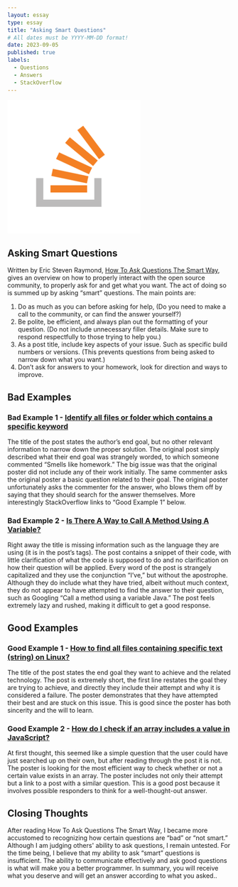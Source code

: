 ```yaml
---
layout: essay
type: essay
title: "Asking Smart Questions"
# All dates must be YYYY-MM-DD format!
date: 2023-09-05
published: true
labels:
  - Questions
  - Answers
  - StackOverflow
---
```


<img width="300px" class="rounded float-start pe-4" src="../img/asking-questions/StackOverflow.png">

<hf>

## Asking Smart Questions

Written by Eric Steven Raymond, [How To Ask Questions The Smart Way](http://www.catb.org/esr/faqs/smart-questions.html), gives an overview on how to properly interact with the open source community, to properly ask for and get what you want. The act of doing so is summed up by asking “smart” questions.
The main points are:
1. Do as much as you can before asking for help, (Do you need to make a call to the community, or can find the answer yourself?)
2. Be polite, be efficient, and always plan out the formatting of your question. (Do not include unnecessary filler details. Make sure to respond respectfully to those trying to help you.)
3. As a post title, include key aspects of your issue. Such as specific build numbers or versions. (This prevents questions from being asked to narrow down what you want.)
4. Don’t ask for answers to your homework, look for direction and ways to improve.

## Bad Examples

### Bad Example 1 - [Identify all files or folder which contains a specific keyword](https://stackoverflow.com/questions/56770250/identify-all-files-or-folder-which-contains-a-specific-keyword?noredirect=1&lq=1 )

The title of the post states the author’s end goal, but no other relevant information to narrow down the proper solution. The original post simply described what their end goal was strangely worded, to which someone commented “Smells like homework.” The big issue was that the original poster did not include any of their work initially. The same commenter asks the original poster a basic question related to their goal. The original poster unfortunately asks the commenter for the answer, who blows them off by saying that they should search for the answer themselves. More interestingly StackOverflow links to “Good Example 1” below.

### Bad Example 2 - [Is There A Way to Call A Method Using A Variable?](https://stackoverflow.com/questions/77041586/is-there-a-way-to-call-a-method-using-a-variable/77041780#77041780 )

Right away the title is missing information such as the language they are using (it is in the post’s tags). The post contains a snippet of their code, with little clarification of what the code is supposed to do and no clarification on how their question will be applied. Every word of the post is strangely capitalized and they use the conjunction “I’ve,” but without the apostrophe. Although they do include what they have tried, albeit without much context, they do not appear to have attempted to find the answer to their question, such as Googling “Call a method using a variable Java.” The post feels extremely lazy and rushed, making it difficult to get a good response.

## Good Examples

### Good Example 1 - [How to find all files containing specific text (string) on Linux?](https://stackoverflow.com/questions/16956810/how-to-find-all-files-containing-specific-text-string-on-linux/16957078#16957078)

The title of the post states the end goal they want to achieve and the related technology. The post is extremely short, the first line restates the goal they are trying to achieve, and directly they include their attempt and why it is considered a failure. The poster demonstrates that they have attempted their best and are stuck on this issue. This is good since the poster has both sincerity and the will to learn.

### Good Example 2 - [How do I check if an array includes a value in JavaScript?](https://stackoverflow.com/questions/237104/how-do-i-check-if-an-array-includes-a-value-in-javascript)

At first thought, this seemed like a simple question that the user could have just searched up on their own, but after reading through the post it is not. The poster is looking for the most efficient way to check whether or not a certain value exists in an array. The poster includes not only their attempt but a link to a post with a similar question. This is a good post because it involves possible responders to think for a well-thought-out answer.

## Closing Thoughts

After reading How To Ask Questions The Smart Way, I became more accustomed to recognizing how certain questions are “bad” or “not smart.” Although I am judging others' ability to ask questions, I remain untested. For the time being, I believe that my ability to ask “smart” questions is insufficient. The ability to communicate effectively and ask good questions is what will make you a better programmer. In summary, you will receive what you deserve and will get an answer according to what you asked..
